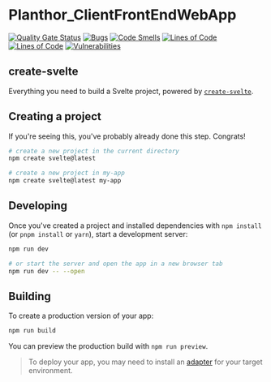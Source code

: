 # Planthor_ClientFrontEndWebApp

[![Quality Gate Status](https://sonarcloud.io/api/project_badges/measure?project=Planthor_Planthor_ClientFrontEndWebApp&metric=alert_status)](https://sonarcloud.io/summary/new_code?id=Planthor_Planthor_ClientFrontEndWebApp)
[![Bugs](https://sonarcloud.io/api/project_badges/measure?project=Planthor_Planthor_ClientFrontEndWebApp&metric=bugs)](https://sonarcloud.io/summary/new_code?id=Planthor_Planthor_ClientFrontEndWebApp)
[![Code Smells](https://sonarcloud.io/api/project_badges/measure?project=Planthor_Planthor_ClientFrontEndWebApp&metric=code_smells)](https://sonarcloud.io/summary/new_code?id=Planthor_Planthor_ClientFrontEndWebApp)
[![Lines of Code](https://sonarcloud.io/api/project_badges/measure?project=Planthor_Planthor_ClientFrontEndWebApp&metric=ncloc)](https://sonarcloud.io/summary/new_code?id=Planthor_Planthor_ClientFrontEndWebApp)
[![Lines of Code](https://sonarcloud.io/api/project_badges/measure?project=Planthor_Planthor_ClientFrontEndWebApp&metric=ncloc)](https://sonarcloud.io/summary/new_code?id=Planthor_Planthor_ClientFrontEndWebApp)
[![Vulnerabilities](https://sonarcloud.io/api/project_badges/measure?project=Planthor_Planthor_ClientFrontEndWebApp&metric=vulnerabilities)](https://sonarcloud.io/summary/new_code?id=Planthor_Planthor_ClientFrontEndWebApp)

## create-svelte

Everything you need to build a Svelte project, powered by [`create-svelte`](https://github.com/sveltejs/kit/tree/master/packages/create-svelte).

## Creating a project

If you're seeing this, you've probably already done this step. Congrats!

```bash
# create a new project in the current directory
npm create svelte@latest

# create a new project in my-app
npm create svelte@latest my-app
```

## Developing

Once you've created a project and installed dependencies with `npm install` (or `pnpm install` or `yarn`), start a development server:

```bash
npm run dev

# or start the server and open the app in a new browser tab
npm run dev -- --open
```

## Building

To create a production version of your app:

```bash
npm run build
```

You can preview the production build with `npm run preview`.

> To deploy your app, you may need to install an [adapter](https://kit.svelte.dev/docs/adapters) for your target environment.
